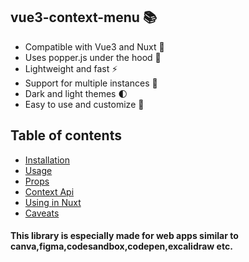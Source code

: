 ## vue3-context-menu 📚

- Compatible with Vue3 and Nuxt 🚀
- Uses popper.js under the hood 🎈
- Lightweight and fast ⚡
- Support for multiple instances 🌟
- Dark and light themes 🌓
- Easy to use and customize 🎨

## Table of contents

- [Installation](#installation)
- [Usage](#usage)
- [Props](#props)
- [Context Api](#context-api)
- [Using in Nuxt](#using-in-nuxt)
- [Caveats](#caveats)

#### This library is especially made for web apps similar to canva,figma,codesandbox,codepen,excalidraw etc.

## &nbsp;
